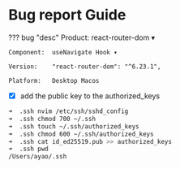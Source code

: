 # Bug report Guide

??? bug "desc"
    Product:	react-router-dom ▾

    Component:	useNavigate Hook ▾

    Version:	"react-router-dom": "^6.23.1",
    
    Platform:	Desktop	Macos


- [x]  add the public key to the authorized_keys

```zsh
➜  .ssh nvim /etc/ssh/sshd_config
➜  .ssh chmod 700 ~/.ssh
➜  .ssh touch ~/.ssh/authorized_keys
➜  .ssh chmod 600 ~/.ssh/authorized_keys
➜  .ssh cat id_ed25519.pub >> authorized_keys 
➜  .ssh pwd
/Users/ayao/.ssh
```